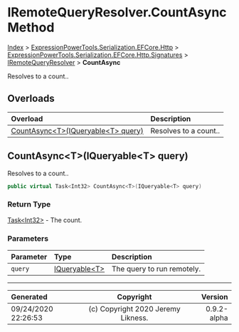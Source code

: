 ﻿# IRemoteQueryResolver.CountAsync Method

[Index](../index.md) > [ExpressionPowerTools.Serialization.EFCore.Http](ExpressionPowerTools.Serialization.EFCore.Http.a.md) > [ExpressionPowerTools.Serialization.EFCore.Http.Signatures](ExpressionPowerTools.Serialization.EFCore.Http.Signatures.n.md) > [IRemoteQueryResolver](ExpressionPowerTools.Serialization.EFCore.Http.Signatures.IRemoteQueryResolver.i.md) > **CountAsync**

Resolves to a count..

## Overloads

| Overload | Description |
| :-- | :-- |
| [CountAsync&lt;T>(IQueryable&lt;T> query)](#countasynctiqueryablet-query) | Resolves to a count.. |
## CountAsync&lt;T>(IQueryable&lt;T> query)

Resolves to a count..

```csharp
public virtual Task<Int32> CountAsync<T>(IQueryable<T> query)
```

### Return Type

 [Task&lt;Int32>](https://docs.microsoft.com/dotnet/api/system.threading.tasks.task-1)  - The count.

### Parameters

| Parameter | Type | Description |
| :-- | :-- | :-- |
| `query` | [IQueryable&lt;T>](https://docs.microsoft.com/dotnet/api/system.linq.iqueryable-1) | The query to run remotely. |



---

| Generated | Copyright | Version |
| :-- | :-: | --: |
| 09/24/2020 22:26:53 | (c) Copyright 2020 Jeremy Likness. | 0.9.2-alpha |
